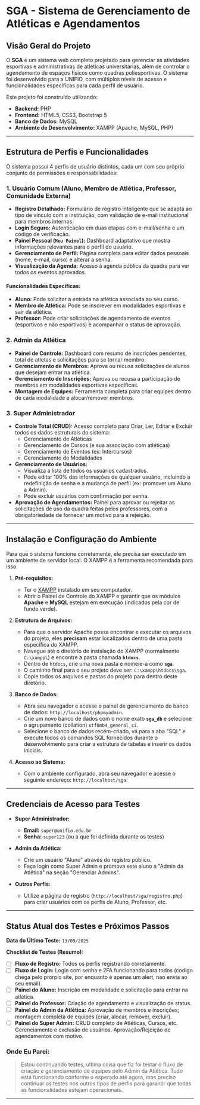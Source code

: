 # **SGA - Sistema de Gerenciamento de Atléticas e Agendamentos**

## **Visão Geral do Projeto**

O **SGA** é um sistema web completo projetado para gerenciar as atividades esportivas e administrativas de atléticas universitárias, além de controlar o agendamento de espaços físicos como quadras poliesportivas. O sistema foi desenvolvido para a UNIFIO, com múltiplos níveis de acesso e funcionalidades específicas para cada perfil de usuário.

Este projeto foi construído utilizando:
*   **Backend:** PHP
*   **Frontend:** HTML5, CSS3, Bootstrap 5
*   **Banco de Dados:** MySQL
*   **Ambiente de Desenvolvimento:** XAMPP (Apache, MySQL, PHP)

---

## **Estrutura de Perfis e Funcionalidades**

O sistema possui 4 perfis de usuário distintos, cada um com seu próprio conjunto de permissões e responsabilidades:

### 1. **Usuário Comum (Aluno, Membro de Atlética, Professor, Comunidade Externa)**
*   **Registro Detalhado:** Formulário de registro inteligente que se adapta ao tipo de vínculo com a instituição, com validação de e-mail institucional para membros internos.
*   **Login Seguro:** Autenticação em duas etapas com e-mail/senha e um código de verificação.
*   **Painel Pessoal (`Meu Painel`):** Dashboard adaptativo que mostra informações relevantes para o perfil do usuário.
*   **Gerenciamento de Perfil:** Página completa para editar dados pessoais (nome, e-mail, curso) e alterar a senha.
*   **Visualização da Agenda:** Acesso à agenda pública da quadra para ver todos os eventos aprovados.

#### Funcionalidades Específicas:
*   **Aluno:** Pode solicitar a entrada na atlética associada ao seu curso.
*   **Membro de Atlética:** Pode se inscrever em modalidades esportivas e sair da atlética.
*   **Professor:** Pode criar solicitações de agendamento de eventos (esportivos e não esportivos) e acompanhar o status de aprovação.

### 2. **Admin da Atlética**
*   **Painel de Controle:** Dashboard com resumo de inscrições pendentes, total de atletas e solicitações para se tornar membro.
*   **Gerenciamento de Membros:** Aprova ou recusa solicitações de alunos que desejam entrar na atlética.
*   **Gerenciamento de Inscrições:** Aprova ou recusa a participação de membros em modalidades esportivas específicas.
*   **Montagem de Equipes:** Ferramenta completa para criar equipes dentro de cada modalidade e alocar/remover membros.

### 3. **Super Administrador**
*   **Controle Total (CRUD):** Acesso completo para Criar, Ler, Editar e Excluir todos os dados estruturais do sistema:
    *   Gerenciamento de Atléticas
    *   Gerenciamento de Cursos (e sua associação com atléticas)
    *   Gerenciamento de Eventos (ex: Intercursos)
    *   Gerenciamento de Modalidades
*   **Gerenciamento de Usuários:**
    *   Visualiza a lista de todos os usuários cadastrados.
    *   Pode editar 100% das informações de qualquer usuário, incluindo a redefinição de senha e a mudança de perfil (ex: promover um Aluno a Admin).
    *   Pode excluir usuários com confirmação por senha.
*   **Aprovação de Agendamentos:** Painel para aprovar ou rejeitar as solicitações de uso da quadra feitas pelos professores, com a obrigatoriedade de fornecer um motivo para a rejeição.

---

## **Instalação e Configuração do Ambiente**

Para que o sistema funcione corretamente, ele precisa ser executado em um ambiente de servidor local. O XAMPP é a ferramenta recomendada para isso.

1.  **Pré-requisitos:**
    *   Ter o [XAMPP](https://www.apachefriends.org/index.html) instalado em seu computador.
    *   Abrir o Painel de Controle do XAMPP e garantir que os módulos **Apache** e **MySQL** estejam em execução (indicados pela cor de fundo verde).

2.  **Estrutura de Arquivos:**
    *   Para que o servidor Apache possa encontrar e executar os arquivos do projeto, eles **precisam** estar localizados dentro de uma pasta específica do XAMPP.
    *   Navegue até o diretório de instalação do XAMPP (normalmente `C:\xampp\`) e encontre a pasta chamada **`htdocs`**.
    *   Dentro de `htdocs`, crie uma nova pasta e nomeie-a como **`sga`**.
    *   O caminho final para o seu projeto deve ser: `C:\xampp\htdocs\sga`.
    *   Copie todos os arquivos e pastas do projeto para dentro deste diretório.

3.  **Banco de Dados:**
    *   Abra seu navegador e acesse o painel de gerenciamento do banco de dados: `http://localhost/phpmyadmin`.
    *   Crie um novo banco de dados com o nome exato **`sga_db`** e selecione o agrupamento (collation) `utf8mb4_general_ci`.
    *   Selecione o banco de dados recém-criado, vá para a aba "SQL" e execute todos os comandos SQL fornecidos durante o desenvolvimento para criar a estrutura de tabelas e inserir os dados iniciais.

4.  **Acesso ao Sistema:**
    *   Com o ambiente configurado, abra seu navegador e acesse o seguinte endereço: `http://localhost/sga`.

---

## **Credenciais de Acesso para Testes**

*   **Super Administrador:**
    *   **Email:** `super@unifio.edu.br`
    *   **Senha:** `super123` (ou a que foi definida durante os testes)

*   **Admin da Atlética:**
    *   Crie um usuário "Aluno" através do registro público.
    *   Faça login como Super Admin e promova este aluno a "Admin da Atlética" na seção "Gerenciar Admins".

*   **Outros Perfis:**
    *   Utilize a página de registro (`http://localhost/sga/registro.php`) para criar usuários com os perfis de Aluno, Professor, etc.

---

## **Status Atual dos Testes e Próximos Passos**

**Data do Último Teste:** `13/09/2025`

**Checklist de Testes (Resumo):**
- [ ] **Fluxo de Registro:** Todos os perfis registrando corretamente.
- [ ] **Fluxo de Login:** Login com senha e 2FA funcionando para todos (codigo chega pelo prorpio site, por enquanto é apenas um alert, nao envia ao seu email).
- [ ] **Painel do Aluno:** Inscrição em modalidade e solicitação para entrar na atlética.
- [ ] **Painel do Professor:** Criação de agendamento e visualização de status.
- [ ] **Painel do Admin da Atlética:** Aprovação de membros e inscrições; montagem completa de equipes (criar, alocar, remover, excluir).
- [ ] **Painel do Super Admin:** CRUD completo de Atléticas, Cursos, etc. Gerenciamento e exclusão de usuários. Aprovação/Rejeição de agendamentos com motivo.

### **Onde Eu Parei:**



> Estou continuando testes, ultima coisa que fiz foi testar o fluxo de criação e gerenciamento de equipes pelo Admin da Atlética. Tudo está funcionando conforme o esperado até agora, mas preciso continuar os testes nos outros tipos de perfis para garantir que todas as funcionalidades estejam operacionais.
---